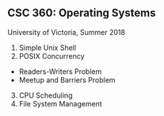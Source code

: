## CSC 360: Operating Systems
University of Victoria, Summer 2018

1. Simple Unix Shell
2. POSIX Concurrency
  * Readers-Writers Problem
  * Meetup and Barriers Problem
3. CPU Scheduling
4. File System Management



